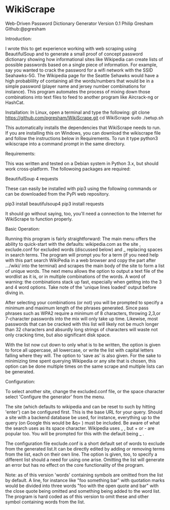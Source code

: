 # WikiScrape

Web-Driven Password Dictionary Generator
Version 0.1
Philip Gresham  Github:@pgresham

Introduction:

I wrote this to get experience working with web scraping using BeautifulSoup and to generate a small proof of concept password dictionary showing how informational sites like Wikipedia can create lists of possible passwords based on a single piece of information. For example, say you wanted to crack the password for a wifi network with the SSID Seahawks-5G. The Wikipedia page for the Seattle Sehawks would have a high probablility of containing all the words/numbers that would be in a simple password (player name and jersey number combinations for instance). This program automates the process of mixing down those combinations into text files to feed to another program like Aircrack-ng or HashCat.

Installation:
In Linux, open a terminal and type the following:
git clone https://github.com/pgresham/WikiScrape.git 
cd WikiScrape
sudo ./setup.sh

This automatically installs the dependencies that WikiScrape needs to run.
If you are installing this on Windows, you can download the wikiscrape file and follow the instructions below in Requirements. To run it type python3 wikiscrape into a command prompt in the same directory.



Requirements:

This was written and tested on a Debian system in Python 3.x, but should work cross-platform. The followoing packages are required:

BeautifulSoup 4
requests

These can easily be installed with pip3 using the following commands or can be downloaded from the PyPi web repository.

pip3 install beautifulsoup4
pip3 install requests

It should go without saying, too, you'll need a connection to the Internet for WikiScrape to function properly.



Basic Operation:

Running this program is fairly straightforward: 
The main menu offers the ability to quick-start with the defaults: wikipedia.com as the site , exclude.conf for excluded words (discussed below) and _ replacing spaces in search terms. The program will prompt you for a term (if you need help with this part search WikiPedia in a web browser and copy the part after .../wiki/ into the terminal) and scrapes the main body of the site to form a list of unique words. 
The next menu allows the option to output a text file of the wordlist as it is, or in multiple combinations of the words. A word of warning: the combinations stack up fast, especially when getitng into the 3 and 4 word options. Take note of the 'unique lines loaded' output before diving in.

After selecting your combinations (or not) you will be prompted to specify a minimum and maximum length of the phrases generated. Since pass phrases such as WPA2 require a minimum of 8 characters, throwing 2,3,or 7-character passwords into the mix will only take up time. Likewise, most passwords that can be cracked with this list will likely not be much longer than 32 characters and absurdly long strings of characters will waste not only cracking time, but also significant disk space. 

With the list now cut down to only what is to be written, the option is given to force all uppercase, all lowercase, or write the list with capital letters falling where they will. The option to 'save as' is also given. For the sake to minimizing time spent querying Wikipedia or any site that is chosen, this option can be done multiple times on the same scrape and multiple lists can be generated.



Configuration:

To select another site, change the excluded.conf file, or the space character select 'Configure the generator' from the menu.

The site (which defaults to wikipedia and can be reset to such by hitting 'enter') can be configured first. This is the base URL for your query. Should a site with a backend database be used, for instance, everything up to the query (on Google this would be &q= ) must be included. Be aware of what the search uses as its space character. Wikipedia uses _ , but + or - are popular too. You will be prompted for this with the default being _ .

The configuration file exclude.conf is a short default set of words to exclude from the generated list.It can be directly edited by adding or removing terms from the list, each on their own line. The option is given, too, to specify a different list should a need for using one arise. Omitting the list will generate an error but has no effect on the core functionality of the program. 

Note: as of this version 'words' containing symbols are omitted from the list by default. A line, for instance like "foo something  bar" with quotation marks would be divided into three words "foo with the open quote and bar" with the close quote being omitted and something being added to the word list. The program is hard coded as of this version to omit these and other symbol containing words from the list.
